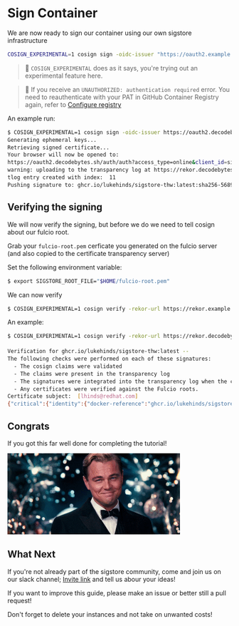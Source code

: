 # Sign Container

We are now ready to sign our container using our own sigstore infrastructure

```bash
COSIGN_EXPERIMENTAL=1 cosign sign -oidc-issuer "https://oauth2.example.com/auth" -fulcio-url "https://fulcio.example.com" -rekor-url "https://rekor.example.com" ghcr.io/<github_user>/sigstore-thw:latest
```

> :notebook: `COSIGN_EXPERIMENTAL` does as it says, you're trying out an experimental feature here.

> 📝 If you receive an `UNAUTHORIZED: authentication required` error. You need
  to reauthenticate with your PAT in GitHub Container Registry again, refer to [Configure registry](08-configure-registry.md)

An example run:

```bash
$ COSIGN_EXPERIMENTAL=1 cosign sign -oidc-issuer https://oauth2.decodebytes.sh/auth -fulcio-url https://fulcio.decodebytes.sh -rekor-url https://rekor.decodebytes.sh ghcr.io/lukehinds/sigstore-thw:latest
Generating ephemeral keys...
Retrieving signed certificate...
Your browser will now be opened to:
https://oauth2.decodebytes.sh/auth/auth?access_type=online&client_id=sigstore&code_challenge=ZP91ElDffEaUAJxCTYpr_RfpvLHTx8a9WEuiDJiMQT0&code_challenge_method=S256&nonce=1vzuVUvfZ4caqLwqJlUsm0lJglb&redirect_uri=http%3A%2F%2Flocalhost%3A5556%2Fauth%2Fcallback&response_type=code&scope=openid+email&state=1vzuVUvXnKzS2hJnLzxkiDt0qOw
warning: uploading to the transparency log at https://rekor.decodebytes.sh for a private image, please confirm [Y/N]: Y
tlog entry created with index:  11
Pushing signature to: ghcr.io/lukehinds/sigstore-thw:latest:sha256-568999d4aedd444465c442617666359ddcd4dc117b22375983d2576c3847c9ba.sig
```

## Verifying the signing

We will now verify the signing, but before we do we need to tell cosign about our fulcio root.

Grab your `fulcio-root.pem` cerficate you generated on the fulcio server (and also copied to the certificate transparency server)

Set the following environment variable:

```bash
$ export SIGSTORE_ROOT_FILE="$HOME/fulcio-root.pem"
```

We can now verify

```bash
$ COSIGN_EXPERIMENTAL=1 cosign verify -rekor-url https://rekor.example.com ghcr.io/<github_user>/sigstore-thw:latest
```

An example:

```bash
$ COSIGN_EXPERIMENTAL=1 cosign verify -rekor-url https://rekor.decodebytes.sh ghcr.io/lukehinds/sigstore-thw:latest

Verification for ghcr.io/lukehinds/sigstore-thw:latest --
The following checks were performed on each of these signatures:
  - The cosign claims were validated
  - The claims were present in the transparency log
  - The signatures were integrated into the transparency log when the certificate was valid
  - Any certificates were verified against the Fulcio roots.
Certificate subject:  [lhinds@redhat.com]
{"critical":{"identity":{"docker-reference":"ghcr.io/lukehinds/sigstore-thw"},"image":{"docker-manifest-digest":"sha256:568999d4aedd444465c442617666359ddcd4dc117b22375983d2576c3847c9ba"},"type":"cosign container image signature"},"optional":null}
```

## Congrats

If you got this far well done for completing the tutorial!

![glass](images/glass.gif)

## What Next

If you're not already part of the sigstore community, come and join us on our slack channel; [Invite link](https://join.slack.com/t/sigstore/shared_invite/zt-mhs55zh0-XmY3bcfWn4XEyMqUUutbUQ)
and tell us abour your ideas!

If you want to improve this guide, please make an issue or better still a pull request!

Don't forget to delete your instances and not take on unwanted costs!
